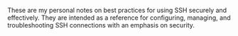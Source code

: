 These are my personal notes on best practices for using SSH securely and effectively. They are intended as a reference for configuring, managing, and troubleshooting SSH connections with an emphasis on security.
